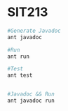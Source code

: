 # SIT213

```bash
#Generate Javadoc
ant javadoc

#Run
ant run

#Test
ant test


#Javadoc && Run 
ant javadoc run

```
